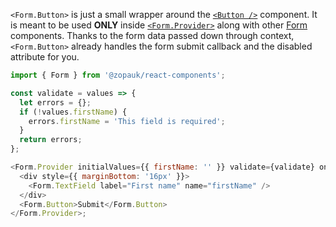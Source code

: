 `<Form.Button>` is just a small wrapper around the [`<Button />`](#/Components/Atoms/Button) component. It is meant to be used **ONLY** inside [`<Form.Provider>`](#/Organisms/Form/FormProvider) along with other [Form](#/Organisms/Form) components. Thanks to the form data passed down through context, `<Form.Button>` already handles the form submit callback and the disabled attribute for you.

```js
import { Form } from '@zopauk/react-components';

const validate = values => {
  let errors = {};
  if (!values.firstName) {
    errors.firstName = 'This field is required';
  }
  return errors;
};

<Form.Provider initialValues={{ firstName: '' }} validate={validate} onSubmit={values => alert(JSON.stringify(values))}>
  <div style={{ marginBottom: '16px' }}>
    <Form.TextField label="First name" name="firstName" />
  </div>
  <Form.Button>Submit</Form.Button>
</Form.Provider>;
```
